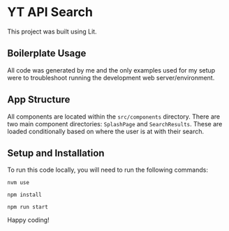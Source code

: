 # YT API Search

This project was built using Lit.

## Boilerplate Usage

All code was generated by me and the only examples used for my setup were to troubleshoot running the development web server/environment.

## App Structure

All components are located within the `src/components` directory. There are two main component directories: `SplashPage` and `SearchResults`. These are loaded conditionally based on where the user is at with their search.

## Setup and Installation

To run this code locally, you will need to run the following commands:

```
nvm use

npm install

npm run start
```

Happy coding!
